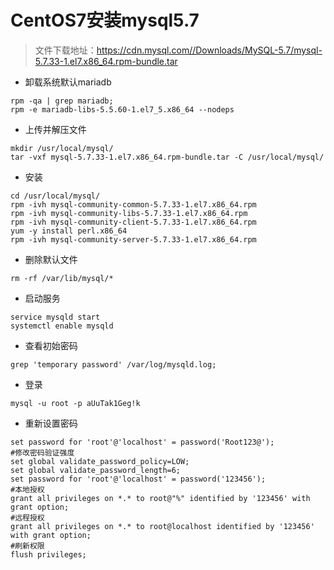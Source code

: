 # CentOS7安装mysql5.7

> 文件下载地址：https://cdn.mysql.com//Downloads/MySQL-5.7/mysql-5.7.33-1.el7.x86_64.rpm-bundle.tar



* 卸载系统默认mariadb
```
rpm -qa | grep mariadb;
rpm -e mariadb-libs-5.5.60-1.el7_5.x86_64 --nodeps
```

* 上传并解压文件
```
mkdir /usr/local/mysql/
tar -vxf mysql-5.7.33-1.el7.x86_64.rpm-bundle.tar -C /usr/local/mysql/
```

* 安装
```
cd /usr/local/mysql/
rpm -ivh mysql-community-common-5.7.33-1.el7.x86_64.rpm
rpm -ivh mysql-community-libs-5.7.33-1.el7.x86_64.rpm
rpm -ivh mysql-community-client-5.7.33-1.el7.x86_64.rpm
yum -y install perl.x86_64
rpm -ivh mysql-community-server-5.7.33-1.el7.x86_64.rpm
```

* 删除默认文件
```
rm -rf /var/lib/mysql/*
```

* 启动服务
```
service mysqld start
systemctl enable mysqld
```

* 查看初始密码
```
grep 'temporary password' /var/log/mysqld.log;
```

* 登录
```
mysql -u root -p aUuTak1Geg!k
```

* 重新设置密码
```
set password for 'root'@'localhost' = password('Root123@');
#修改密码验证强度
set global validate_password_policy=LOW;
set global validate_password_length=6;
set password for 'root'@'localhost' = password('123456');
#本地授权
grant all privileges on *.* to root@"%" identified by '123456' with grant option;
#远程授权
grant all privileges on *.* to root@localhost identified by '123456' with grant option;
#刷新权限
flush privileges;
```